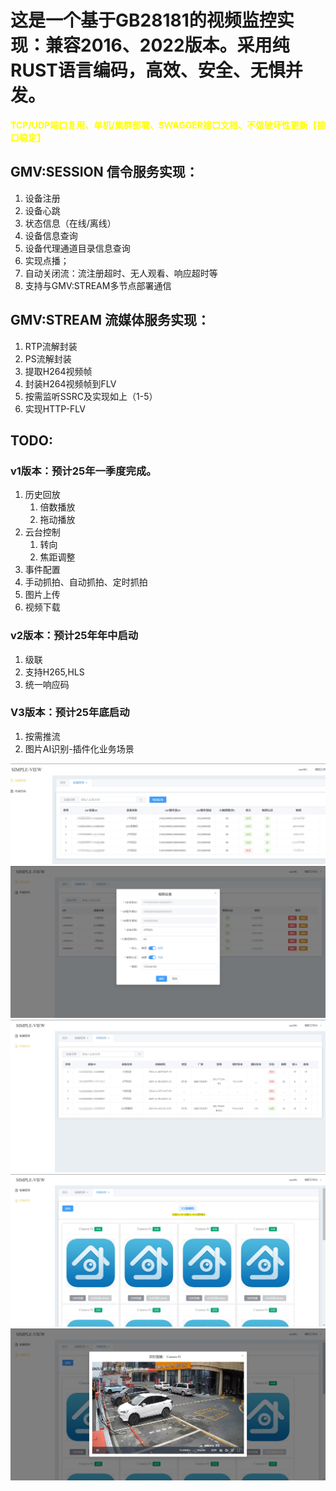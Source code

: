 # 这是一个基于GB28181的视频监控实现：兼容2016、2022版本。采用纯RUST语言编码，高效、安全、无惧并发。

**<font color=yellow>TCP/UDP端口复用、单机/集群部署、SWAGGER接口文档、不做破坏性更新【接口稳定】</font>**

## GMV:SESSION 信令服务实现：
1. 设备注册
2. 设备心跳
3. 状态信息（在线/离线）
4. 设备信息查询
5. 设备代理通道目录信息查询
6. 实现点播；
7. 自动关闭流：流注册超时、无人观看、响应超时等
8. 支持与GMV:STREAM多节点部署通信

## GMV:STREAM 流媒体服务实现：
1. RTP流解封装
2. PS流解封装
3. 提取H264视频帧
4. 封装H264视频帧到FLV
5. 按需监听SSRC及实现如上（1-5）
6. 实现HTTP-FLV

## TODO:
### v1版本：预计25年一季度完成。
1. 历史回放
    1. 倍数播放
    2. 拖动播放
2. 云台控制
    1. 转向
    2. 焦距调整
3. 事件配置
4. 手动抓拍、自动抓拍、定时抓拍
5. 图片上传
6. 视频下载
### v2版本：预计25年年中启动
1. 级联
2. 支持H265,HLS
3. 统一响应码
### V3版本：预计25年底启动
1. 按需推流
2. 图片AI识别-插件化业务场景

![1](./sources/d_list.png "设备目录")
![2](./sources/d_add.png "设备添加")
![3](./sources/c_list.png "设备目录通道")
![4](./sources/c_d_list.png "通道目录操作")
![5](./sources/c_play.png "通道点播")